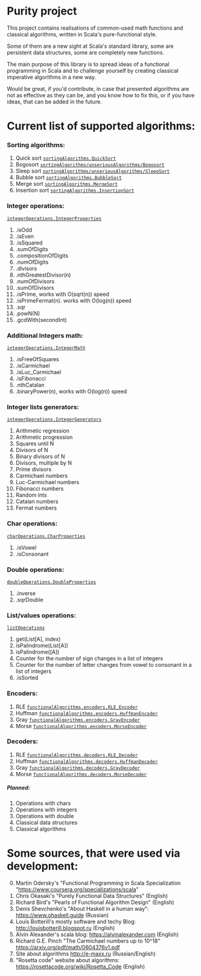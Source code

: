 # Purity project

This project contains realisations of common-used math functions and classical algorithms, written in Scala's pure-functional style.

Some of them are a new sight at Scala's standard library, some are persistent data structures, some are completely new functions.

The main purpose of this library is to spread ideas of a functional programming in Scala and to challenge yourself by creating classical imperative algorithms in a new way.

Would be great, if you'd contribute, in case that presented algorithms are not as effective as they can be, and you know how to fix this, or if you have ideas, that can be added in the future.

# Current list of supported algorithms:

### Sorting algorithms:
1) Quick sort [`sortingAlgorithms.QuickSort`](src/main/scala/sortingAlgorithms/QuickSort.scala)
2) Bogosort  [`sortingAlgorithms/unseriousAlgorithms/Bogosort`](src/main/scala/sortingAlgorithms/unseriousAlgorithms/Bogosort.scala)
3) Sleep sort [`sortingAlgorithms/unseriousAlgorithms/SleepSort`](src/main/scala/sortingAlgorithms/unseriousAlgorithms/SleepSort.scala)
4) Bubble sort [`sortingAlgorithms.BubbleSort`](src/main/scala/sortingAlgorithms/BubbleSort.scala)
5) Merge sort [`sortingAlgorithms.MergeSort`](src/main/scala/sortingAlgorithms/MergeSort.scala)
6) Insertion sort [`sortingAlgorithms.InsertionSort`](src/main/scala/sortingAlgorithms/InsertionSort.scala)

### Integer operations:
[`integerOperations.IntegerProperties`](src/main/scala/integerOperations/IntegerProperties.scala)
1) .isOdd 
2) .isEven
3) .isSquared
4) .sumOfDigits
5) .compositionOfDigits
6) .numOfDigits
7) .divisors
10) .nthGreatestDivisor(n)
11) .numOfDivisors
12) .sumOfDivisors
13) .isPrime, works with O(sqrt(n)) speed
14) .isPrimeFermat(n). works with O(log(n)) speed
15) .sqr
16) .powN(N)
17) .gcdWith(secondInt)

### Additional Integers math:
[`integerOperations.IntegerMath`](src/main/scala/integerOperations/IntegerMath.scala)
1) .isFreeOfSquares
2) .isCarmichael
3) .isLuc_Carmichael
4) .isFibonacci
5) .nthCatalan
6) .binaryPower(n), works with O(log(n)) speed

### Integer lists generators:
[`integerOperations.IntegerGenerators`](src/main/scala/integerOperations/IntegerGenerators.scala)
1) Arithmetic regression
2) Arithmetic progression
3) Squares until N
4) Divisors of N
5) Binary divisors of N
6) Divisors, multiple by N
7) Prime divisors
8) Carmichael numbers
9) Luc-Carmichael numbers
10) Fibonacci numbers
11) Random ints
12) Catalan numbers
13) Fermat numbers

### Char operations:
[`charOperations.CharProperties`](src/main/scala/charOperations/CharProperties.scala)
1) .isVowel
2) .isConsonant

### Double operations:
[`doubleOperations.DoubleProperties`](src/main/scala/doubleOperations/DoubleProperties.scala)
1) .inverse
2) .sqrDouble

### List/values operations:
[`listOperations`](src/main/scala/listOperations)
1) get(List[A], index)
2) isPalindrome(List[A])
3) isPalindrome([A])
3) Counter for the number of sign changes in a list of integers
4) Counter for the number of letter changes from vowel to consonant in a list of integers
5) .isSorted

### Encoders:
1) RLE [`functionalAlgorithms.encoders.RLE_Encoder`](src/main/scala/functionalAlgorithms/encoders/RLE_Encoder.scala)
2) Huffman [`functionalAlgorithms.encoders.HuffmanEncoder`](src/main/scala/functionalAlgorithms/encoders/HuffmanEncoder.scala)
3) Gray [`functionalAlgorithms.encoders.GrayEncoder`](src/main/scala/functionalAlgorithms/encoders/GrayEncoder.scala)
4) Morse [`functionalAlgorithms.encoders.MorseEncoder`](src/main/scala/functionalAlgorithms/encoders/MorseEncoder.scala)

### Decoders:
1) RLE [`functionalAlgorithms.decoders.RLE_Decoder`](src/main/scala/functionalAlgorithms/decoders/RLE_Decoder.scala)
2) Huffman [`functionalAlgorithms.decoders.HuffmanDecoder`](src/main/scala/functionalAlgorithms/decoders/HuffmanDecoder.scala)
3) Gray [`functionalAlgorithms.decoders.GrayDecoder`](src/main/scala/functionalAlgorithms/decoders/GrayDecoder.scala)
4) Morse [`functionalAlgorithms.decoders.MorseDecoder`](src/main/scala/functionalAlgorithms/decoders/MorseDecoder.scala)

##### Planned:
1) Operations with chars
2) Operations with integers
3) Operations with double
4) Classical data structures
5) Classical algorithms


# Some sources, that were used via development:

0) Martin Odersky's "Functional Programming in Scala Specialization "https://www.coursera.org/specializations/scala"
1) Chris Okasaki's "Purely Functional Data Structures" (English)
2) Richard Bird's "Pearls of Functional Algorithm Design" (English)
3) Denis Shevchenko's "About Haskell in a human way": https://www.ohaskell.guide (Russian)
4) Louis Botterill's mostly software and techy Blog: http://louisbotterill.blogspot.ru (English)
5) Alvin Alexander's scala blog: https://alvinalexander.com (English)
6) Richard G.E. Pinch "The Carmichael numbers up to 10^18" https://arxiv.org/pdf/math/0604376v1.pdf
7) Site about algorithms http://e-maxx.ru (Russian/English)
8) "Rosetta code" website about algorithms: https://rosettacode.org/wiki/Rosetta_Code (English)
